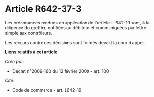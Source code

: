 # Article R642-37-3

Les ordonnances rendues en application de l'article L. 642-19 sont, à la diligence du greffier, notifiées au débiteur et
communiquées par lettre simple aux contrôleurs. 

Les recours contre ces décisions sont formés devant la cour d'appel.

**Liens relatifs à cet article**

_Créé par_:

  - Décret n°2009-160 du 12 février 2009 - art. 100

_Cite_:

  - Code de commerce - art. L642-19
